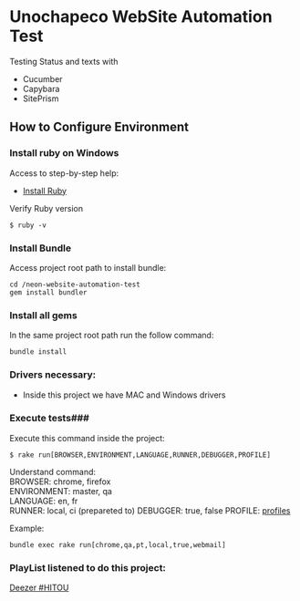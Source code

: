 # Unochapeco WebSite Automation Test
Testing Status and texts with
- Cucumber
- Capybara 
- SitePrism


## How to Configure Environment ##

### Install ruby on Windows ###
Access to step-by-step help:
* [Install Ruby](http://installrails.com)

Verify Ruby version
```shell
$ ruby -v
```

### Install Bundle ###
Access project root path to install bundle:
```shell
cd /neon-website-automation-test
gem install bundler
```

### Install all gems ###
In the same project root path run the follow command:
```shell
bundle install
```

### Drivers necessary: ###

* Inside this project we have MAC and Windows drivers

### Execute tests###
Execute this command inside the project:
```shell
$ rake run[BROWSER,ENVIRONMENT,LANGUAGE,RUNNER,DEBUGGER,PROFILE]
```
Understand command:  
BROWSER: chrome, firefox  
ENVIRONMENT: master, qa  
LANGUAGE: en, fr  
RUNNER: local, ci  (prepareted to)
DEBUGGER: true, false
PROFILE: [profiles](cucumber.yml)  

Example: 
```shell
bundle exec rake run[chrome,qa,pt,local,true,webmail]
```

### PlayList listened to do this project: ###
[Deezer #HITOU](https://www.deezer.com/playlist/1592591647?utm_source=deezer&utm_content=playlist-1592591647&utm_term=1624798546_1543511458&utm_medium=web)
